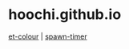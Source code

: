 # hoochi.github.io
[et-colour](https://hoochi.github.io/et-colour/dist/) | 
[spawn-timer](https://hoochi.github.io/spawn-timer/dist/)

